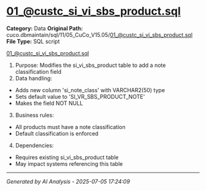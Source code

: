 # 01_@custc_si_vi_sbs_product.sql

**Category:** Data
**Original Path:** cuco.dbmaintain/sql/11/05_CuCo_V15.05/01_@custc_si_vi_sbs_product.sql
**File Type:** SQL script

01_@custc_si_vi_sbs_product.sql
1. Purpose: Modifies the si_vi_sbs_product table to add a note classification field
2. Data handling:
- Adds new column 'si_note_class' with VARCHAR2(50) type
- Sets default value to 'SI_VR_SBS_PRODUCT_NOTE'
- Makes the field NOT NULL
3. Business rules:
- All products must have a note classification
- Default classification is enforced
4. Dependencies:
- Requires existing si_vi_sbs_product table
- May impact systems referencing this table

---
*Generated by AI Analysis - 2025-07-05 17:24:09*
